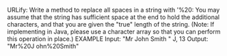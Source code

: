 URLify: Write a method to replace all spaces in a string with '%20: You may assume that the string has sufficient space at the end to hold the additional characters, and that you are given the "true" length of the string. (Note: If implementing in Java, please use a character array so that you can perform this operation in place.)
EXAMPLE
Input: "Mr John Smith " J, 13 Output: "Mr%20J ohn%20Smith"
